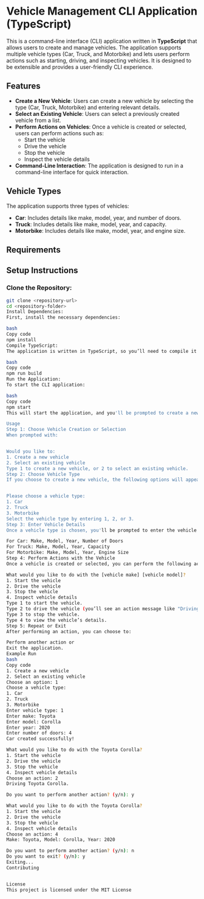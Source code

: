 # Vehicle Management CLI Application (TypeScript)

This is a command-line interface (CLI) application written in **TypeScript** that allows users to create and manage vehicles. The application supports multiple vehicle types (Car, Truck, and Motorbike) and lets users perform actions such as starting, driving, and inspecting vehicles. It is designed to be extensible and provides a user-friendly CLI experience.

## Features

- **Create a New Vehicle**: Users can create a new vehicle by selecting the type (Car, Truck, Motorbike) and entering relevant details.
- **Select an Existing Vehicle**: Users can select a previously created vehicle from a list.
- **Perform Actions on Vehicles**: Once a vehicle is created or selected, users can perform actions such as:
  - Start the vehicle
  - Drive the vehicle
  - Stop the vehicle
  - Inspect the vehicle details
- **Command-Line Interaction**: The application is designed to run in a command-line interface for quick interaction.

## Vehicle Types

The application supports three types of vehicles:

- **Car**: Includes details like make, model, year, and number of doors.
- **Truck**: Includes details like make, model, year, and capacity.
- **Motorbike**: Includes details like make, model, year, and engine size.

## Requirements


## Setup Instructions

### Clone the Repository:

```bash
git clone <repository-url>
cd <repository-folder>
Install Dependencies:
First, install the necessary dependencies:

bash
Copy code
npm install
Compile TypeScript:
The application is written in TypeScript, so you’ll need to compile it before running:

bash
Copy code
npm run build
Run the Application:
To start the CLI application:

bash
Copy code
npm start
This will start the application, and you'll be prompted to create a new vehicle or select an existing vehicle.

Usage
Step 1: Choose Vehicle Creation or Selection
When prompted with:


Would you like to:
1. Create a new vehicle
2. Select an existing vehicle
Type 1 to create a new vehicle, or 2 to select an existing vehicle.
Step 2: Choose Vehicle Type
If you choose to create a new vehicle, the following options will appear:


Please choose a vehicle type:
1. Car
2. Truck
3. Motorbike
Select the vehicle type by entering 1, 2, or 3.
Step 3: Enter Vehicle Details
Once a vehicle type is chosen, you'll be prompted to enter the vehicle details. Depending on the type of vehicle, the details will vary:

For Car: Make, Model, Year, Number of Doors
For Truck: Make, Model, Year, Capacity
For Motorbike: Make, Model, Year, Engine Size
Step 4: Perform Actions with the Vehicle
Once a vehicle is created or selected, you can perform the following actions:

What would you like to do with the [vehicle make] [vehicle model]?
1. Start the vehicle
2. Drive the vehicle
3. Stop the vehicle
4. Inspect vehicle details
Type 1 to start the vehicle.
Type 2 to drive the vehicle (you’ll see an action message like "Driving [vehicle make] [vehicle model].").
Type 3 to stop the vehicle.
Type 4 to view the vehicle’s details.
Step 5: Repeat or Exit
After performing an action, you can choose to:

Perform another action or
Exit the application.
Example Run
bash
Copy code
1. Create a new vehicle
2. Select an existing vehicle
Choose an option: 1
Choose a vehicle type:
1. Car
2. Truck
3. Motorbike
Enter vehicle type: 1
Enter make: Toyota
Enter model: Corolla
Enter year: 2020
Enter number of doors: 4
Car created successfully!

What would you like to do with the Toyota Corolla?
1. Start the vehicle
2. Drive the vehicle
3. Stop the vehicle
4. Inspect vehicle details
Choose an action: 2
Driving Toyota Corolla.

Do you want to perform another action? (y/n): y

What would you like to do with the Toyota Corolla?
1. Start the vehicle
2. Drive the vehicle
3. Stop the vehicle
4. Inspect vehicle details
Choose an action: 4
Make: Toyota, Model: Corolla, Year: 2020

Do you want to perform another action? (y/n): n
Do you want to exit? (y/n): y
Exiting...
Contributing


License
This project is licensed under the MIT License
